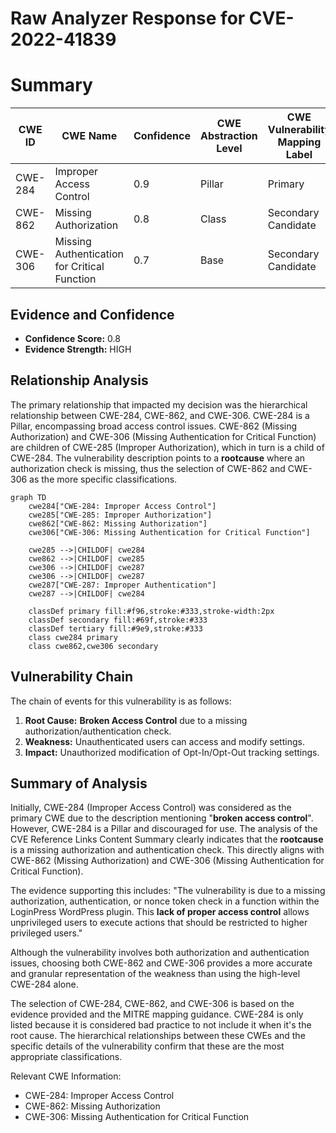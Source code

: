 # Raw Analyzer Response for CVE-2022-41839

# Summary
| CWE ID | CWE Name | Confidence | CWE Abstraction Level | CWE Vulnerability Mapping Label | CWE-Vulnerability Mapping Notes |
|---|---|---|---|---|---|
| CWE-284 | Improper Access Control | 0.9 | Pillar | Primary | Discouraged |
| CWE-862 | Missing Authorization | 0.8 | Class | Secondary Candidate | Allowed-with-Review |
| CWE-306 | Missing Authentication for Critical Function | 0.7 | Base | Secondary Candidate | Allowed |

## Evidence and Confidence

*   **Confidence Score:** 0.8
*   **Evidence Strength:** HIGH

## Relationship Analysis
The primary relationship that impacted my decision was the hierarchical relationship between CWE-284, CWE-862, and CWE-306. CWE-284 is a Pillar, encompassing broad access control issues. CWE-862 (Missing Authorization) and CWE-306 (Missing Authentication for Critical Function) are children of CWE-285 (Improper Authorization), which in turn is a child of CWE-284. The vulnerability description points to a **rootcause** where an authorization check is missing, thus the selection of CWE-862 and CWE-306 as the more specific classifications.

```mermaid
graph TD
    cwe284["CWE-284: Improper Access Control"]
    cwe285["CWE-285: Improper Authorization"]
    cwe862["CWE-862: Missing Authorization"]
    cwe306["CWE-306: Missing Authentication for Critical Function"]
    
    cwe285 -->|CHILDOF| cwe284
    cwe862 -->|CHILDOF| cwe285
    cwe306 -->|CHILDOF| cwe287
    cwe306 -->|CHILDOF| cwe287
    cwe287["CWE-287: Improper Authentication"]
    cwe287 -->|CHILDOF| cwe284

    classDef primary fill:#f96,stroke:#333,stroke-width:2px
    classDef secondary fill:#69f,stroke:#333
    classDef tertiary fill:#9e9,stroke:#333
    class cwe284 primary
    class cwe862,cwe306 secondary
```

## Vulnerability Chain
The chain of events for this vulnerability is as follows:
1.  **Root Cause:** **Broken Access Control** due to a missing authorization/authentication check.
2.  **Weakness:** Unauthenticated users can access and modify settings.
3.  **Impact:** Unauthorized modification of Opt-In/Opt-Out tracking settings.

## Summary of Analysis
Initially, CWE-284 (Improper Access Control) was considered as the primary CWE due to the description mentioning "**broken access control**". However, CWE-284 is a Pillar and discouraged for use. The analysis of the CVE Reference Links Content Summary clearly indicates that the **rootcause** is a missing authorization and authentication check. This directly aligns with CWE-862 (Missing Authorization) and CWE-306 (Missing Authentication for Critical Function).

The evidence supporting this includes: "The vulnerability is due to a missing authorization, authentication, or nonce token check in a function within the LoginPress WordPress plugin. This **lack of proper access control** allows unprivileged users to execute actions that should be restricted to higher privileged users."

Although the vulnerability involves both authorization and authentication issues, choosing both CWE-862 and CWE-306 provides a more accurate and granular representation of the weakness than using the high-level CWE-284 alone.

The selection of CWE-284, CWE-862, and CWE-306 is based on the evidence provided and the MITRE mapping guidance. CWE-284 is only listed because it is considered bad practice to not include it when it's the root cause. The hierarchical relationships between these CWEs and the specific details of the vulnerability confirm that these are the most appropriate classifications.

Relevant CWE Information:
- CWE-284: Improper Access Control
- CWE-862: Missing Authorization
- CWE-306: Missing Authentication for Critical Function